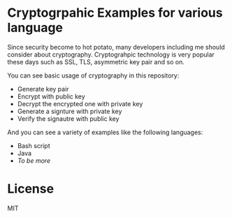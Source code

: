 # Cryptogrpahic Examples for various language

Since security become to hot potato, many developers including me should consider about cryptography. Cryptograhpic technology is very popular these days such as SSL, TLS, asymmetric key pair and so on.

You can see basic usage of cryptography in this repository:

  - Generate key pair
  - Encrypt with public key
  - Decrypt the encrypted one with private key
  - Generate a signture with private key
  - Verify the signautre with public key

And you can see a variety of examples like the following languages:

  - Bash script
  - Java
  - _To be more_

# License
MIT

